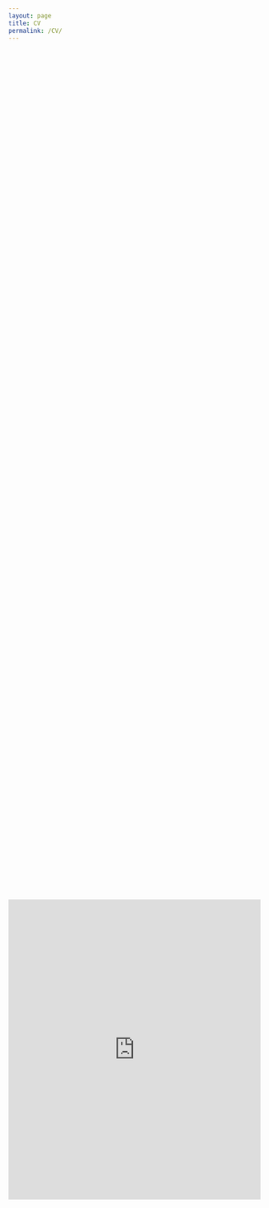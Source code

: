 ```yaml
---
layout: page
title: CV
permalink: /CV/
---
```


<div style="display: flex; justify-content: center; align-items: center; height: 100vh;">
  <embed src="https://ajda-marjanovic.github.io/CV_Marjanovic.pdf" type="application/pdf" width="800px" height="600px"/>
</div>
